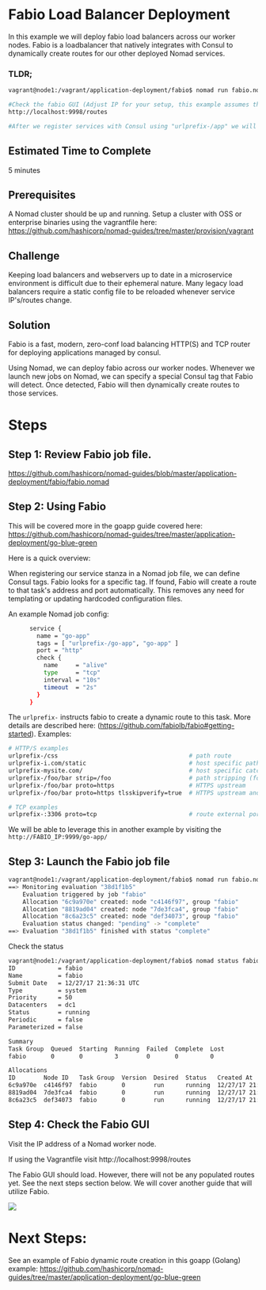 # Fabio Load Balancer Deployment 
In this example we will deploy fabio load balancers across our worker nodes. Fabio is a loadbalancer that natively integrates with Consul to dynamically create routes for our other deployed Nomad services.

### TLDR;
```bash
vagrant@node1:/vagrant/application-deployment/fabio$ nomad run fabio.nomad

#Check the fabio GUI (Adjust IP for your setup, this example assumes the Vagrantfile)
http://localhost:9998/routes

#After we register services with Consul using "urlprefix-/app" we will be able to reach them via port 9999
```

## Estimated Time to Complete
5 minutes

## Prerequisites
A Nomad cluster should be up and running. Setup a cluster with OSS or enterprise binaries using the vagrantfile here: https://github.com/hashicorp/nomad-guides/tree/master/provision/vagrant

## Challenge

Keeping load balancers and webservers up to date in a microservice environment is difficult due to their ephemeral nature. Many legacy load balancers require a static config file to be reloaded whenever service IP's/routes change. 


## Solution

Fabio is a fast, modern, zero-conf load balancing HTTP(S) and TCP router for deploying applications managed by consul.

Using Nomad, we can deploy fabio across our worker nodes. Whenever we launch new jobs on Nomad, we can specify a special Consul tag that Fabio will detect. Once detected, Fabio will then dynamically create routes to those services.

# Steps

## Step 1: Review Fabio job file.
https://github.com/hashicorp/nomad-guides/blob/master/application-deployment/fabio/fabio.nomad

## Step 2: Using Fabio
This will be covered more in the goapp guide covered here: https://github.com/hashicorp/nomad-guides/tree/master/application-deployment/go-blue-green

Here is a quick overview:

When registering our service stanza in a Nomad job file, we can define Consul tags. Fabio looks for a specific tag. If found, Fabio will create a route to that task's address and port automatically. This removes any need for templating or updating hardcoded configuration files.

An example Nomad job config:
```bash
      service {
        name = "go-app"
        tags = [ "urlprefix-/go-app", "go-app" ]
        port = "http"
        check {
          name     = "alive"
          type     = "tcp"
          interval = "10s"
          timeout  = "2s"
        }
      }
```
The `urlprefix-` instructs fabio to create a dynamic route to this task. More details are described here: (https://github.com/fabiolb/fabio#getting-started). 
Examples:
```bash
# HTTP/S examples
urlprefix-/css                                     # path route
urlprefix-i.com/static                             # host specific path route
urlprefix-mysite.com/                              # host specific catch all route
urlprefix-/foo/bar strip=/foo                      # path stripping (forward '/bar' to upstream)
urlprefix-/foo/bar proto=https                     # HTTPS upstream
urlprefix-/foo/bar proto=https tlsskipverify=true  # HTTPS upstream and self-signed cert

# TCP examples
urlprefix-:3306 proto=tcp                          # route external port 3306
```

We will be able to leverage this in another example by visiting the `http://FABIO_IP:9999/go-app/`

## Step 3: Launch the Fabio job file

```bash
vagrant@node1:/vagrant/application-deployment/fabio$ nomad run fabio.nomad
==> Monitoring evaluation "38d1f1b5"
    Evaluation triggered by job "fabio"
    Allocation "6c9a970e" created: node "c4146f97", group "fabio"
    Allocation "8819ad04" created: node "7de3fca4", group "fabio"
    Allocation "8c6a23c5" created: node "def34073", group "fabio"
    Evaluation status changed: "pending" -> "complete"
==> Evaluation "38d1f1b5" finished with status "complete"
```
Check the status
```bash
vagrant@node1:/vagrant/application-deployment/fabio$ nomad status fabio
ID            = fabio
Name          = fabio
Submit Date   = 12/27/17 21:36:31 UTC
Type          = system
Priority      = 50
Datacenters   = dc1
Status        = running
Periodic      = false
Parameterized = false

Summary
Task Group  Queued  Starting  Running  Failed  Complete  Lost
fabio       0       0         3        0       0         0

Allocations
ID        Node ID   Task Group  Version  Desired  Status   Created At
6c9a970e  c4146f97  fabio       0        run      running  12/27/17 21:36:31 UTC
8819ad04  7de3fca4  fabio       0        run      running  12/27/17 21:36:31 UTC
8c6a23c5  def34073  fabio       0        run      running  12/27/17 21:36:31 UTC
```

## Step 4: Check the Fabio GUI
Visit the IP address of a Nomad worker node.

If using the Vagrantfile visit http://localhost:9998/routes

The Fabio GUI should load. However, there will not be any populated routes yet. See the next steps section below. We will cover another guide that will utilize Fabio.

![](https://raw.githubusercontent.com/hashicorp/nomad-guides/master/assets/Fabio_GUI_empty.png)

# Next Steps:
See an example of Fabio dynamic route creation in this goapp (Golang) example: 
https://github.com/hashicorp/nomad-guides/tree/master/application-deployment/go-blue-green
